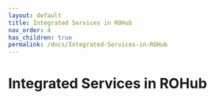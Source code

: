 ```yaml
---
layout: default
title: Integrated Services in ROHub
nav_order: 4
has_children: true
permalink: /docs/Integrated-Services-in-ROHub
---
```


# Integrated Services in ROHub
